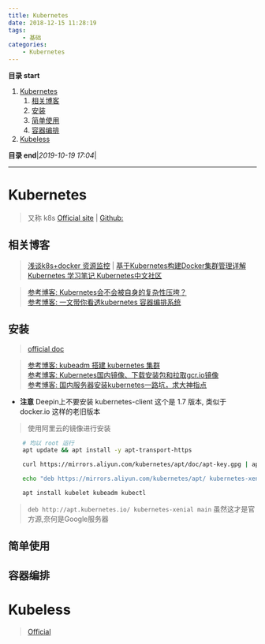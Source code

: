 ```yaml
---
title: Kubernetes
date: 2018-12-15 11:28:19
tags: 
    - 基础
categories: 
    - Kubernetes
---
```


**目录 start**
 
1. [Kubernetes](#kubernetes)
    1. [相关博客](#相关博客)
    1. [安装](#安装)
    1. [简单使用](#简单使用)
    1. [容器编排](#容器编排)
1. [Kubeless](#kubeless)

**目录 end**|_2019-10-19 17:04_|
****************************************
# Kubernetes
> 又称 k8s [Official site](https://kubernetes.io/) | [Github:](https://github.com/kubernetes/kubernetes)

## 相关博客
> [浅谈k8s+docker 资源监控](https://segmentfault.com/a/1190000003898140) | [基于Kubernetes构建Docker集群管理详解](http://www.csdn.net/article/2014-12-24/2823292-Docker-Kubernetes)  
> [Kubernetes 学习笔记 ](http://wdxtub.com/2017/06/05/k8s-note/)
> [Kubernetes中文社区](https://www.kubernetes.org.cn/doc-45)  

> [参考博客: Kubernetes会不会被自身的复杂性压垮？](http://www.infoq.com/cn/articles/will-kubernetes-collapse-under-the-weight-of-its-complexity)  
> [参考博客: 一文带你看透kubernetes 容器编排系统](https://my.oschina.net/qcloudcommunity/blog/2998211)

## 安装
> [official doc](https://kubernetes.io/docs/tasks/tools/install-kubectl/)

> [参考博客: kubeadm 搭建 kubernetes 集群](https://mritd.me/2016/10/29/set-up-kubernetes-cluster-by-kubeadm/)  
> [参考博客: Kubernetes国内镜像、下载安装包和拉取gcr.io镜像](https://blog.csdn.net/nklinsirui/article/details/80581286)  
> [参考博客: 国内服务器安装kubernetes一路坑，求大神指点 ](http://dockone.io/question/1225#!answer_form)  

- **注意** Deepin上不要安装 kubernetes-client 这个是 1.7 版本, 类似于 docker.io 这样的老旧版本

> 使用阿里云的镜像进行安装
```sh
    # 均以 root 运行
    apt update && apt install -y apt-transport-https

    curl https://mirrors.aliyun.com/kubernetes/apt/doc/apt-key.gpg | apt-key add -

    echo "deb https://mirrors.aliyun.com/kubernetes/apt/ kubernetes-xenial main" > /etc/apt/sources.list.d/kubernetes.list 

    apt install kubelet kubeadm kubectl
```
> `deb http://apt.kubernetes.io/ kubernetes-xenial main` 虽然这才是官方源,奈何是Google服务器

## 简单使用

## 容器编排


# Kubeless
> [Official](https://kubeless.io/docs/quick-start/)
